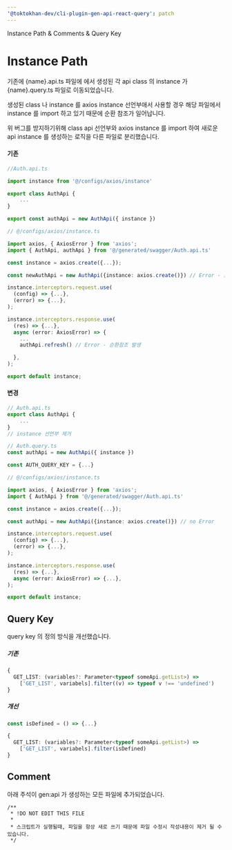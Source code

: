 ```yaml
---
'@toktokhan-dev/cli-plugin-gen-api-react-query': patch
---
```


Instance Path & Comments & Query Key

# Instance Path

기존에 {name}.api.ts 파일에 에서 생성된 각 api class 의 instance 가
{name}.query.ts 파일로 이동되었습니다.

생성된 class 나 instance 를 axios instance 선언부애서 사용할 경우 해당 파일에서 instance 를 import 하고 있기 때문에 순환 참조가 일어납니다.

위 버그를 방지하기위해 class api 선언부와 axios instance 를 import 하여 새로운 api instance 를 생성하는 로직을 다른 파일로 분리했습니다.

#### 기존

```ts
//Auth.api.ts

import instance from '@/configs/axios/instance'

export class AuthApi {
    ...
}

export const authApi = new AuthApi({ instance })
```

```ts
// @/configs/axios/instance.ts

import axios, { AxiosError } from 'axios';
import { AuthApi, authApi } from '@/generated/swagger/Auth.api.ts'

const instance = axios.create({...});

const newAuthApi = new AuthApi({instance: axios.create()}) // Error - 순환 참조 발생

instance.interceptors.request.use(
  (config) => {...},
  (error) => {...},
);

instance.interceptors.response.use(
  (res) => {...},
  async (error: AxiosError) => {
    ...
    authApi.refresh() // Error - 순환참조 발생

  },
);

export default instance;
```

#### 변경

```ts
// Auth.api.ts
export class AuthApi {
    ...
}
// instance 선언부 제거
```

```ts
// Auth.query.ts
const authApi = new AuthApi({ instance })

const AUTH_QUERY_KEY = {...}
```

```ts
// @/configs/axios/instance.ts

import axios, { AxiosError } from 'axios';
import { AuthApi } from '@/generated/swagger/Auth.api.ts'

const instance = axios.create({...});

const authApi = new AuthApi({instance: axios.create()}) // no Error

instance.interceptors.request.use(
  (config) => {...},
  (error) => {...},
);

instance.interceptors.response.use(
  (res) => {...},
  async (error: AxiosError) => {...},
);

export default instance;
```

## Query Key

query key 의 정의 방식을 개선했습니다.

##### 기존

```ts
{
  GET_LIST: (variables?: Parameter<typeof someApi.getList>) =>
    ['GET_LIST', variabels].filter((v) => typeof v !== 'undefined')
}
```

##### 개선

```ts
const isDefined = () => {...}

{
  GET_LIST: (variables?: Parameter<typeof someApi.getList>) =>
    ['GET_LIST', variabels].filter(isDefined)
}
```

## Comment

아래 주석이 gen:api 가 생성하는 모든 파일에 추가되었습니다.

```
/**
 * !DO NOT EDIT THIS FILE
 *
 * 스크립트가 실행될때, 파일을 항상 새로 쓰기 때문에 파일 수정시 작성내용이 제거 될 수 있습니다.
 */

```
